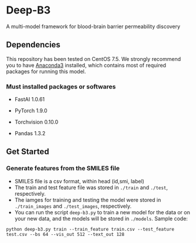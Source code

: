 # Deep-B3
A multi-model framework for blood-brain barrier permeability discovery
## Dependencies

This repository has been tested on CentOS 7.5. We strongly recommend you to have [Anaconda3](https://www.anaconda.com/distribution/) installed, which contains most of required packages for running this model.

### Must installed packages or softwares

- FastAI  1.0.61

- PyTorch 1.9.0

- Torchvision 0.10.0

- Pandas 1.3.2

## Get Started

### Generate features from the SMILES file
- SMILES file is a csv format, within head (id,smi, label)
- The train and test feature file was stored in `./train` and `./test`, respectively.
- The iamges for training and testing the model were stored in `./train_images` and `./test_images`, respectively.
- You can run the script `deep-b3.py` to train a new model for the data or on your new data, and the models will be stored in `./models`.  Sample code:
```
python deep-b3.py train --train_feature train.csv --test_feature test.csv --bs 64 --vis_out 512 --text_out 128
```
